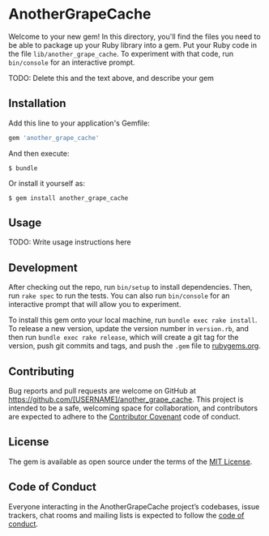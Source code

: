 # AnotherGrapeCache

Welcome to your new gem! In this directory, you'll find the files you need to be able to package up your Ruby library into a gem. Put your Ruby code in the file `lib/another_grape_cache`. To experiment with that code, run `bin/console` for an interactive prompt.

TODO: Delete this and the text above, and describe your gem

## Installation

Add this line to your application's Gemfile:

```ruby
gem 'another_grape_cache'
```

And then execute:

    $ bundle

Or install it yourself as:

    $ gem install another_grape_cache

## Usage

TODO: Write usage instructions here

## Development

After checking out the repo, run `bin/setup` to install dependencies. Then, run `rake spec` to run the tests. You can also run `bin/console` for an interactive prompt that will allow you to experiment.

To install this gem onto your local machine, run `bundle exec rake install`. To release a new version, update the version number in `version.rb`, and then run `bundle exec rake release`, which will create a git tag for the version, push git commits and tags, and push the `.gem` file to [rubygems.org](https://rubygems.org).

## Contributing

Bug reports and pull requests are welcome on GitHub at https://github.com/[USERNAME]/another_grape_cache. This project is intended to be a safe, welcoming space for collaboration, and contributors are expected to adhere to the [Contributor Covenant](http://contributor-covenant.org) code of conduct.

## License

The gem is available as open source under the terms of the [MIT License](https://opensource.org/licenses/MIT).

## Code of Conduct

Everyone interacting in the AnotherGrapeCache project’s codebases, issue trackers, chat rooms and mailing lists is expected to follow the [code of conduct](https://github.com/[USERNAME]/another_grape_cache/blob/master/CODE_OF_CONDUCT.md).
